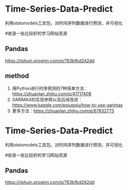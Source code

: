 # Time-Series-Data-Predict
利用statsmodels工具包，对时间序列数据进行预测，并可视化

#收录一些比较好的学习网站资源
## Pandas
https://jishuin.proginn.com/p/763bfbd242dd

## method
1. 用Python进行时序预测的7种简单方法：https://zhuanlan.zhihu.com/p/41717408
2. SARIMAX的实现参照以及后续改进：https://www.kaggle.com/poiupoiu/how-to-use-sarimax
3. 更多方法：https://zhuanlan.zhihu.com/p/67832773

# Time-Series-Data-Predict
利用statsmodels工具包，对时间序列数据进行预测，并可视化

#收录一些比较好的学习网站资源
## Pandas
https://jishuin.proginn.com/p/763bfbd242dd
